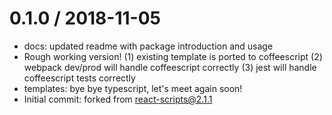 
0.1.0 / 2018-11-05
==================

  * docs: updated readme with package introduction and usage
  * Rough working version! (1) existing template is ported to coffeescript (2) webpack dev/prod will handle coffeescript correctly (3) jest will handle coffeescript tests correctly
  * templates: bye bye typescript, let's meet again soon!
  * Initial commit: forked from react-scripts@2.1.1
